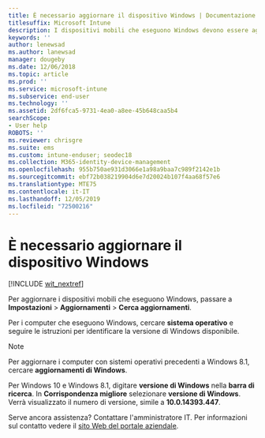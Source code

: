 ```yaml
---
title: È necessario aggiornare il dispositivo Windows | Documentazione Microsoft
titlesuffix: Microsoft Intune
description: I dispositivi mobili che eseguono Windows devono essere aggiornati.
keywords: ''
author: lenewsad
ms.author: lanewsad
manager: dougeby
ms.date: 12/06/2018
ms.topic: article
ms.prod: ''
ms.service: microsoft-intune
ms.subservice: end-user
ms.technology: ''
ms.assetid: 2df6fca5-9731-4ea0-a8ee-45b648caa5b4
searchScope:
- User help
ROBOTS: ''
ms.reviewer: chrisgre
ms.suite: ems
ms.custom: intune-enduser; seodec18
ms.collection: M365-identity-device-management
ms.openlocfilehash: 955b750ae931d3066e1a98a9baa7c989f2142e1b
ms.sourcegitcommit: ebf72b038219904d6e7d20024b107f4aa68f57e6
ms.translationtype: MTE75
ms.contentlocale: it-IT
ms.lasthandoff: 12/05/2019
ms.locfileid: "72500216"
---
```

# <a name="you-need-to-update-your-windows-device"></a>È necessario aggiornare il dispositivo Windows

[!INCLUDE [wit_nextref](includes/end-user-os-update-guidance.md)]

Per aggiornare i dispositivi mobili che eseguono Windows, passare a **Impostazioni** > **Aggiornamenti** > **Cerca aggiornamenti**.

Per i computer che eseguono Windows, cercare **sistema operativo** e seguire le istruzioni per identificare la versione di Windows disponibile.

> [!Note]
> Per aggiornare i computer con sistemi operativi precedenti a Windows 8.1, cercare **aggiornamenti di Windows**.

Per Windows 10 e Windows 8.1, digitare __versione di Windows__ nella __barra di ricerca__. In __Corrispondenza migliore__ selezionare __versione di Windows__. Verrà visualizzato il numero di versione, simile a __10.0.14393.447__.

Serve ancora assistenza? Contattare l'amministratore IT. Per informazioni sul contatto vedere il [sito Web del portale aziendale](https://go.microsoft.com/fwlink/?linkid=2010980).
